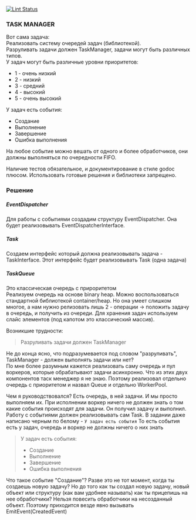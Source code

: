 [![Lint Status](https://github.com/Delgus/taskmanager/workflows/golangci-lint/badge.svg)](https://github.com/Delgus/taskmanager/actions)


### TASK MANAGER
Вот сама задача:  
Реализовать систему очередей задач (библиотекой).  
Разруливать задачи должен TaskManager, задачи могут быть различных типов.  
У задач могут быть различные уровни приоритетов:

- 1 - очень низкий
- 2 - низкий
- 3 - средний
- 4 - высокий
- 5 - очень высокий

У задач есть события:

- Создание
- Выполнение
- Завершение
- Ошибка выполнения

На любое событие можно вешать от одного и более обработчиков, они должны выполняться по очередности FIFO.

Наличие тестов обязательное, и документирование в стиле godoc плюсом. Использовать готовые решения и библиотеки 
запрещено.

### Решение

##### EventDispatcher  
Для работы с событиями создадим структуру EventDispatcher. Она будет реализовывать EventDispatcherInterface.

##### Task
Создаем интерфейс который должна реализовывать задача - TaskInterface. 
Этот интерфейс будет реализовывать Task (одна задача)

##### TaskQueue
Это классическая очередь с прироритетом  
Реализуем очередь на основе binary heap. Можно воспользоваться стандартной библиотекой container/heap. Но она умеет 
слишком многое, а нам нужно релизовать лишь 2 - операции -> положить задачу в очередь, и получить из очереди. Для хранения
 задач используем слайс элементов (под капотом это классический массив).
 
 Возникшие трудности:
 
 > Разруливать задачи должен TaskManager

Не до конца ясно, что подразумевается под словом "разруливать",  TaskManager - должен выполнять задачи или нет?  
По мне более разумным кажется реализовать саму очередь и пул воркеров, которые обрабатывают задачи асинхронно.
Что из этих двух компонентов таск менеджер я не знаю. Поэтому реализовал отдельно очередь с приоритетом и назвал Queue и 
отдельно WorkerPool.

Чем я руководствовался? Есть очередь, в ней задачи. И мы просто выполняем их. При исполнении воркер ничего не должен 
знать о том какие события происходят для задачи. Он получил задачу и выполнил. Работу с событиями должен реализовывать 
сам Task. В задании даже написано черным по белому - `У задач есть события` То есть события есть у задач, очередь и воркер 
не должны ничего о них знать

 > У задач есть события:
 >  
 >  - Создание
 >  - Выполнение
 >  - Завершение
 >  - Ошибка выполнения

Что такое событие "Создание"? Разве это не тот момент, когда ты создаешь новую задачу? Но до того как ты создал новую
 задачу, новый объект или структуру (как вам удобнее называть) как ты прицепишь на нее обработчики? Нельзя повесить обработчики 
 на несозданный объект. Поэтому приходится везде явно вызывать EmitEvent(CreatedEvent)
